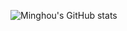 ![Minghou's GitHub stats](https://github-readme-stats.vercel.app/api?username=Minghou-Lei&include_all_commits=true&show_icons=true&theme=dark)
